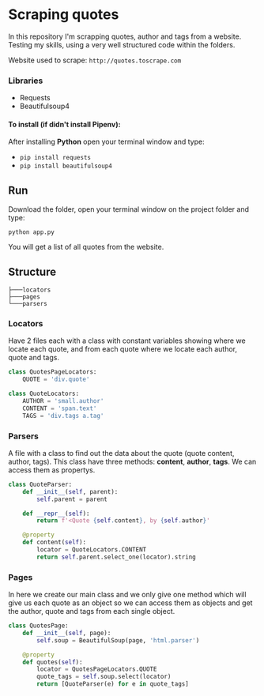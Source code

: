 # Scraping quotes

In this repository I'm scrapping quotes, author and tags from a website. Testing my skills, using a very well structured code within the folders.

Website used to scrape: `http://quotes.toscrape.com`


 ### Libraries

 * Requests
 * Beautifulsoup4

  #### To install (if didn't install Pipenv):
  After installing **Python** open your terminal window and type:
  - ```pip install requests```
  - ```pip install beautifulsoup4```


## Run

Download the folder, open your terminal window on the project folder and type:
```
python app.py
```

You will get a list of all quotes from the website.


## Structure

```
├───locators
├───pages
└───parsers
```

### Locators

Have 2 files each with a class with constant variables showing where we locate each quote, and from each quote where we locate each author, quote and tags.

```python
class QuotesPageLocators:
    QUOTE = 'div.quote'
```

```python
class QuoteLocators:
    AUTHOR = 'small.author'
    CONTENT = 'span.text'
    TAGS = 'div.tags a.tag'
```

### Parsers

A file with a class to find out the data about the quote (quote content, author, tags). This class have three methods: **content**, **author**, **tags**. We can access them as propertys.

```python
class QuoteParser:
    def __init__(self, parent):
        self.parent = parent

    def __repr__(self):
        return f'<Quote {self.content}, by {self.author}'

    @property
    def content(self):
        locator = QuoteLocators.CONTENT
        return self.parent.select_one(locator).string
```

### Pages

In here we create our main class and we only give one method which will give us each quote as an object so we can access them as objects and get the author, quote and tags from each single object.

```python
class QuotesPage:
    def __init__(self, page):
        self.soup = BeautifulSoup(page, 'html.parser')

    @property
    def quotes(self):
        locator = QuotesPageLocators.QUOTE
        quote_tags = self.soup.select(locator)
        return [QuoteParser(e) for e in quote_tags]
```